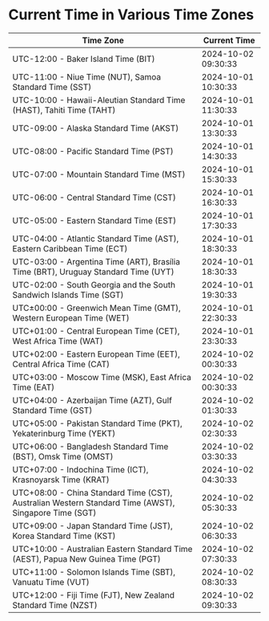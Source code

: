 # Current Time in Various Time Zones

| Time Zone | Current Time |
|-----------|--------------|
| UTC-12:00 - Baker Island Time (BIT) | 2024-10-02 09:30:33 |
| UTC-11:00 - Niue Time (NUT), Samoa Standard Time (SST) | 2024-10-01 10:30:33 |
| UTC-10:00 - Hawaii-Aleutian Standard Time (HAST), Tahiti Time (TAHT) | 2024-10-01 11:30:33 |
| UTC-09:00 - Alaska Standard Time (AKST) | 2024-10-01 13:30:33 |
| UTC-08:00 - Pacific Standard Time (PST) | 2024-10-01 14:30:33 |
| UTC-07:00 - Mountain Standard Time (MST) | 2024-10-01 15:30:33 |
| UTC-06:00 - Central Standard Time (CST) | 2024-10-01 16:30:33 |
| UTC-05:00 - Eastern Standard Time (EST) | 2024-10-01 17:30:33 |
| UTC-04:00 - Atlantic Standard Time (AST), Eastern Caribbean Time (ECT) | 2024-10-01 18:30:33 |
| UTC-03:00 - Argentina Time (ART), Brasília Time (BRT), Uruguay Standard Time (UYT) | 2024-10-01 18:30:33 |
| UTC-02:00 - South Georgia and the South Sandwich Islands Time (SGT) | 2024-10-01 19:30:33 |
| UTC±00:00 - Greenwich Mean Time (GMT), Western European Time (WET) | 2024-10-01 22:30:33 |
| UTC+01:00 - Central European Time (CET), West Africa Time (WAT) | 2024-10-01 23:30:33 |
| UTC+02:00 - Eastern European Time (EET), Central Africa Time (CAT) | 2024-10-02 00:30:33 |
| UTC+03:00 - Moscow Time (MSK), East Africa Time (EAT) | 2024-10-02 00:30:33 |
| UTC+04:00 - Azerbaijan Time (AZT), Gulf Standard Time (GST) | 2024-10-02 01:30:33 |
| UTC+05:00 - Pakistan Standard Time (PKT), Yekaterinburg Time (YEKT) | 2024-10-02 02:30:33 |
| UTC+06:00 - Bangladesh Standard Time (BST), Omsk Time (OMST) | 2024-10-02 03:30:33 |
| UTC+07:00 - Indochina Time (ICT), Krasnoyarsk Time (KRAT) | 2024-10-02 04:30:33 |
| UTC+08:00 - China Standard Time (CST), Australian Western Standard Time (AWST), Singapore Time (SGT) | 2024-10-02 05:30:33 |
| UTC+09:00 - Japan Standard Time (JST), Korea Standard Time (KST) | 2024-10-02 06:30:33 |
| UTC+10:00 - Australian Eastern Standard Time (AEST), Papua New Guinea Time (PGT) | 2024-10-02 07:30:33 |
| UTC+11:00 - Solomon Islands Time (SBT), Vanuatu Time (VUT) | 2024-10-02 08:30:33 |
| UTC+12:00 - Fiji Time (FJT), New Zealand Standard Time (NZST) | 2024-10-02 09:30:33 |

